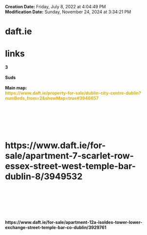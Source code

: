 <div><b>Creation Date:</b> Friday, July 8, 2022 at 4:04:49 PM<br></div>
<div><b>Modification Date:</b> Sunday, November 24, 2024 at 3:34:21 PM<br></div>
<div><b><h1>daft.ie</h1></b><b><h1> links</h1></b></div>
<div><b>3</b></div>
<div><b><br></b></div>
<div><b>Suds</b></div>
<div><b><br></b></div>
<div><b>Main map:</b></div>
<div><b><font color="#E4AF0A">https://www.daft.ie/property-for-sale/dublin-city-centre-dublin?numBeds_from=2&ampshowMap=true#3946657</font></b><b><font color="#E4AF0A"><br></font></b></div>
<div><b><br></b></div>
<div><b><h1><br></h1></b></div>
<div><b><h1>https://www.daft.ie/for-sale/apartment-7-scarlet-row-essex-street-west-temple-bar-dublin-8/3949532</h1></b><b><h1><br></h1></b></div>
<div><b><br></b></div>
<div><b><br></b></div>
<div><b>https://www.daft.ie/for-sale/apartment-12a-isoldes-tower-lower-exchange-street-temple-bar-co-dublin/3929761</b><b><br></b></div>
<div><b><br></b></div>
<div><b>   </b></div>

